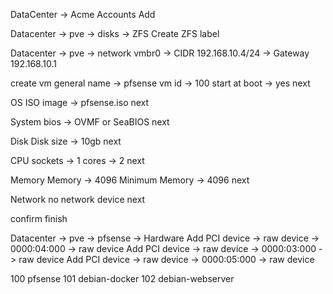 DataCenter -> Acme
Accounts Add


Datacenter -> pve -> disks -> ZFS
Create ZFS
label

Datacenter -> pve -> network
vmbr0 -> CIDR 192.168.10.4/24 -> Gateway 192.168.10.1

create vm
general
name -> pfsense
vm id -> 100
start at boot -> yes
next

OS
ISO image -> pfsense.iso
next

System
bios -> OVMF or SeaBIOS
next

Disk
Disk size -> 10gb
next

CPU
sockets -> 1
cores -> 2
next

Memory
Memory -> 4096
Minimum Memory -> 4096
next

Network
no network device
next

confirm
finish

Datacenter -> pve -> pfsense -> Hardware
Add PCI device -> raw device -> 0000:04:000 -> raw device
Add PCI device -> raw device -> 0000:03:000 -> raw device
Add PCI device -> raw device -> 0000:05:000 -> raw device

100 pfsense
101 debian-docker
102 debian-webserver

